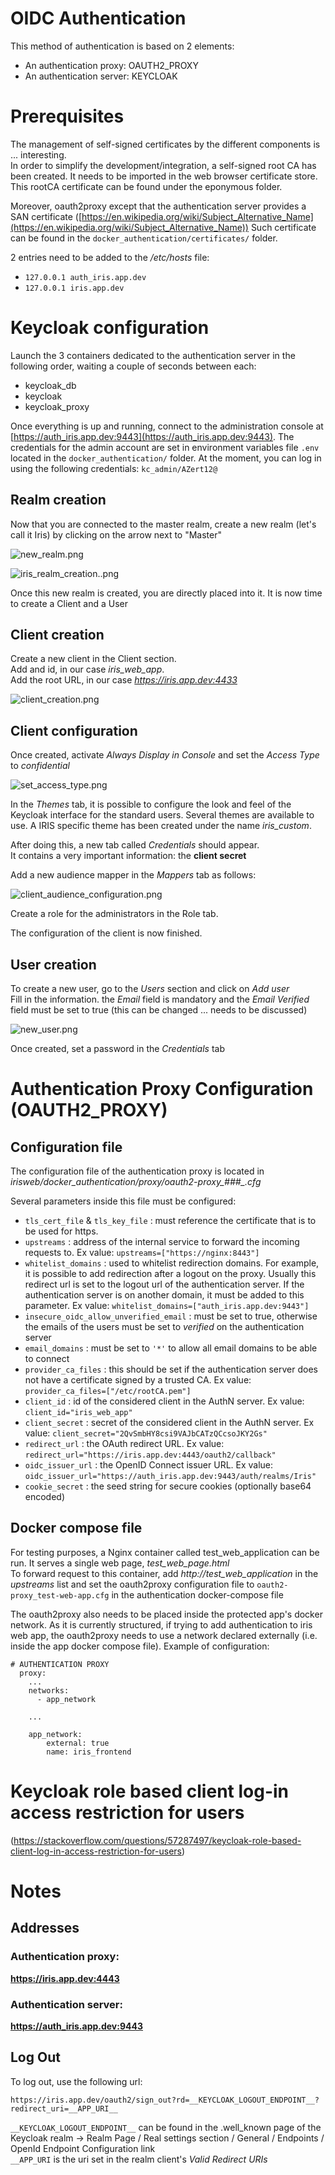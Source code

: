 # OIDC Authentication

This method of authentication is based on 2 elements:

* An authentication proxy: OAUTH2_PROXY
* An authentication server: KEYCLOAK

# Prerequisites

The management of self-signed certificates by the different components is ... interesting.  
In order to simplify the development/integration, a self-signed root CA has been created. It needs to be imported in the web browser certificate store.  
This rootCA certificate can be found under the eponymous folder.

Moreover, oauth2proxy except that the authentication server provides a SAN certificate ([https://en.wikipedia.org/wiki/Subject_Alternative_Name](https://en.wikipedia.org/wiki/Subject_Alternative_Name))
Such certificate can be found in the `docker_authentication/certificates/` folder.

2 entries need to be added to the */etc/hosts* file:

* `127.0.0.1 auth_iris.app.dev`
* `127.0.0.1 iris.app.dev`

# Keycloak configuration

Launch the 3 containers dedicated to the authentication server in the following order, waiting a couple of seconds between each:

* keycloak_db
* keycloak
* keycloak_proxy

Once everything is up and running, connect to the administration console at [https://auth_iris.app.dev:9443](https://auth_iris.app.dev:9443).
The credentials for the admin account are set in environment variables file `.env` located in the `docker_authentication/` folder.
At the moment, you can log in using the following credentials: `kc_admin/AZert12@`

## Realm creation

Now that you are connected to the master realm, create a new realm (let's call it Iris) by clicking on the arrow next to "Master"

![new_realm.png](images/new_realm2.png)

![iris_realm_creation..png](images/iris_realm_creation.png)

Once this new realm is created, you are directly placed into it. It is now time to create a Client and a User

## Client creation

Create a new client in the Client section.  
Add and id, in our case *iris_web_app*.  
Add the root URL, in our case *https://iris.app.dev:4433*

![client_creation.png](images/client_creation.png)

## Client configuration

Once created, activate *Always Display in Console* and set the *Access Type* to *confidential*

![set_access_type.png](images/set_access_type.png)

In the *Themes* tab, it is possible to configure the look and feel of the Keycloak interface for the standard users.
Several themes are available to use. A IRIS specific theme has been created under the name *iris_custom*.

After doing this, a new tab called *Credentials* should appear.  
It contains a very important information: the **client secret**  

Add a new audience mapper in the *Mappers* tab as follows:

![client_audience_configuration.png](images/client_audience_configuration.png)

Create a role for the administrators in the Role tab.

The configuration of the client is now finished.

## User creation

To create a new user, go to the *Users* section and click on *Add user*   
Fill in the information. the *Email* field is mandatory and the *Email Verified* field must be set to true (this can be changed ... needs to be discussed) 

![new_user.png](images/new_user.png)

Once created, set a password in the *Credentials* tab

# Authentication Proxy Configuration (OAUTH2_PROXY)

## Configuration file

The configuration file of the authentication proxy is located in *irisweb/docker_authentication/proxy/oauth2-proxy\_###\_.cfg*

Several parameters inside this file must be configured:

* `tls_cert_file` & `tls_key_file` : must reference the certificate that is to be used for https.
* `upstreams` : address of the internal service to forward the incoming requests to. Ex value: `upstreams=["https://nginx:8443"]`
* `whitelist_domains` : used to whitelist redirection domains. For example, it is possible to add redirection after a logout on the proxy. Usually this redirect url is set to the logout url of the authentication server. If the authentication server is on another domain, it must be added to this parameter. Ex value: `whitelist_domains=["auth_iris.app.dev:9443"]`
* `insecure_oidc_allow_unverified_email` : must be set to true, otherwise the emails of the users must be set to *verified* on the authentication server
* `email_domains` : must be set to `'*'` to allow all email domains to be able to connect
* `provider_ca_files` : this should be set if the authentication server does not have a certificate signed by a trusted CA. Ex value: `provider_ca_files=["/etc/rootCA.pem"]`
* `client_id` :  id of the considered client in the AuthN server. Ex value: `client_id="iris_web_app"`
* `client_secret` : secret of the considered client in the AuthN server. Ex value: `client_secret="2QvSmbHY8csi9VAJbCATzQCcsoJKY2Gs"`
* `redirect_url` : the OAuth redirect URL. Ex value: `redirect_url="https://iris.app.dev:4443/oauth2/callback"`
* `oidc_issuer_url` : the OpenID Connect issuer URL. Ex value: `oidc_issuer_url="https://auth_iris.app.dev:9443/auth/realms/Iris"`
* `cookie_secret` : the seed string for secure cookies (optionally base64 encoded)

## Docker compose file

For testing purposes, a Nginx container called test_web_application can be run. It serves a single web page, *test_web_page.html*  
To forward request to this container, add *http://test_web_application* in the *upstreams* list and set the oauth2proxy configuration file to `oauth2-proxy_test-web-app.cfg` in the authentication docker-compose file

The oauth2proxy also needs to be placed inside the protected app's docker network.
As it is currently structured, if trying to add authentication to iris web app, the oauth2proxy needs to use a network declared externally (i.e. inside the app docker compose file). Example of configuration: 
```
# AUTHENTICATION PROXY
  proxy:
    ...
    networks:
      - app_network
    
    ...
      
    app_network:
        external: true
        name: iris_frontend
```

# Keycloak role based client log-in access restriction for users

(https://stackoverflow.com/questions/57287497/keycloak-role-based-client-log-in-access-restriction-for-users)

# Notes

## Addresses

### Authentication proxy:

**https://iris.app.dev:4443**

### Authentication server:

**https://auth_iris.app.dev:9443**

## Log Out

To log out, use the following url:

`https://iris.app.dev/oauth2/sign_out?rd=__KEYCLOAK_LOGOUT_ENDPOINT__?redirect_uri=__APP_URI__`

`__KEYCLOAK_LOGOUT_ENDPOINT__` can be found in the .well_known page of the Keycloak realm -> Realm Page / Real settings section / General / Endpoints / OpenId Endpoint Configuration link  
`__APP_URI` is the uri set in the realm client's *Valid Redirect URIs*
